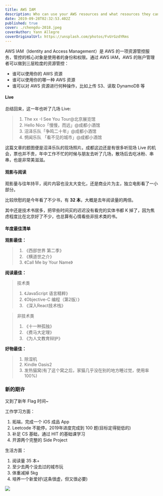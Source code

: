 ```yaml
---
title: AWS IAM
description: Who can use your AWS resources and what resources they can use and in what ways
date: 2019-09-28T02:32:53.402Z
published: true
cover: ./chengdu-2018.jpeg
coverAuthor: Yann Allegre
coverOriginalUrl: https://unsplash.com/photos/FvUrGzdYRms
---
```


AWS IAM（Identity and Access Management）是 AWS 的一项资源管控服务，管控的核心对象是使用者的身份和权限。通过 AWS IAM，AWS 的账户管理者可以做到三层粒度的资源管控：

- 谁可以使用你的 AWS 资源
- 谁可以使用你的哪一种 AWS 资源
- 谁可以对 AWS 资源进行何种操作，比如上传 S3、读取 DynamoDB 等

#### Live

总结回来，这一年也听了几场 Live:

> 1. The xx -I See You Tour@北京展览馆
> 2. Hello Nico「慢慢，而远」@成都小酒馆
> 3. 沼泽乐队「争鸣二十年」@成都小酒馆
> 4. 惘闻乐队 「看不见的城市」@成都小酒馆

这篇文章的题图便是沼泽乐队的现场照片。成都这边还是有很多听现场 Live 的机会，票也并不贵，年中工作不忙的时候与朋友去听了几场，散场后去吃冰粉、串串，也是非常美滋滋。

#### 观影与阅读

观影量与往年持平，阅片内容也没太大变化，还是商业片为主，独立电影看了一小部分。

比较欣慰的是今年看了不少书，有 **32 本**，大概是去年阅读量的两倍。

其中还是技术书居多，把早些时间买的迟迟没有看完的实体书都 K 掉了，因为焦虑程度比在北京好了不少，也总算有心情看些非技术类的书。

#### 年度最佳清单

**观影最佳：**
> 1. 《西部世界 第二季》
> 2. 《横道世之介》
> 3. 《Call Me by Your Name》

**阅读最佳：**
> 技术类
> 1. 《JavaScript 语言精粹》
> 2. 《Objective-C 编程（第2版）》
> 3. 《深入React技术栈》

> 非技术类
> 1. 《十一种孤独》
> 2. 《费马大定理》
> 3. 《为人文教育辩护》

**好物最佳：**
> 1. 除湿机
> 2. Kindle Oasis2
> 3. 发热猫窝(有了这个窝之后，家猫几乎没在别的地方睡过觉，使用率100%)

### 新的期许

又到了新年 Flag 时间~

工作学习方面：

1. 拓端，完成一个 iOS 成品 App
2. Leetcode 不能停，2019年进度完成到 100 题(目标定得挺低的)
3. 补足 CS 基础，通过 HIT 的基础课学习
4. 开源两个完整的 Side Project

生活方面：

1. 阅读量 35 本+
2. 至少去两个没去过的城市玩
3. 体重减掉 5kg
4. 培养一个新爱好(这条很虚，但又很必要)

![](https://s2.ax1x.com/2019/06/01/V1dn39.png)
